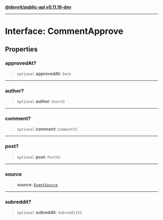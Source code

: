 [**@devvit/public-api v0.11.19-dev**](../../../../README.md)

---

# Interface: CommentApprove

## Properties

<a id="approvedat"></a>

### approvedAt?

> `optional` **approvedAt**: `Date`

---

<a id="author"></a>

### author?

> `optional` **author**: `UserV2`

---

<a id="comment"></a>

### comment?

> `optional` **comment**: `CommentV2`

---

<a id="post"></a>

### post?

> `optional` **post**: `PostV2`

---

<a id="source"></a>

### source

> **source**: [`EventSource`](../../../../enumerations/EventSource.md)

---

<a id="subreddit"></a>

### subreddit?

> `optional` **subreddit**: `SubredditV2`
